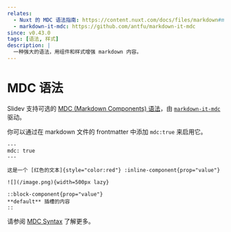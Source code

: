 ```yaml
---
relates:
  - Nuxt 的 MDC 语法指南: https://content.nuxt.com/docs/files/markdown#mdc-syntax
  - markdown-it-mdc: https://github.com/antfu/markdown-it-mdc
since: v0.43.0
tags: [语法, 样式]
description: |
  一种强大的语法，用组件和样式增强 markdown 内容。
---
```


# MDC 语法

Slidev 支持可选的 [MDC (Markdown Components) 语法](https://content.nuxt.com/docs/files/markdown#mdc-syntax)，由 [`markdown-it-mdc`](https://github.com/antfu/markdown-it-mdc) 驱动。

你可以通过在 markdown 文件的 frontmatter 中添加 `mdc:true` 来启用它。

```mdc
---
mdc: true
---

这是一个 [红色的文本]{style="color:red"} :inline-component{prop="value"}

![](/image.png){width=500px lazy}

::block-component{prop="value"}
**default** 插槽的内容
::
```

请参阅 [MDC Syntax](https://content.nuxt.com/docs/files/markdown#mdc-syntax) 了解更多。
